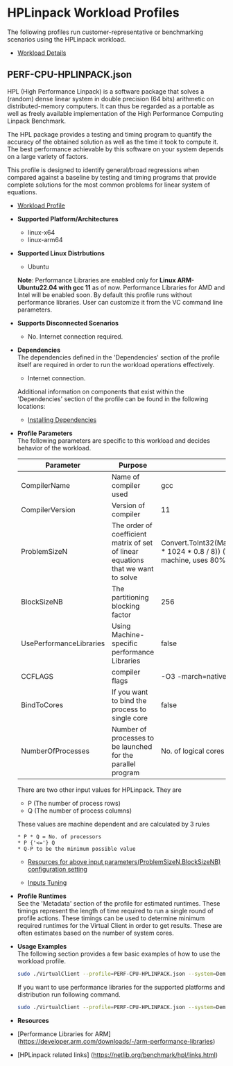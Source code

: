 # HPLinpack Workload Profiles
The following profiles run customer-representative or benchmarking scenarios using the HPLinpack workload.  

* [Workload Details](./hplinpack.md)  

## PERF-CPU-HPLINPACK.json
HPL (High Performance Linpack) is a software package that solves a (random) dense linear system in double precision (64 bits) arithmetic on distributed-memory computers. It can thus be regarded as a portable as well as freely available implementation of the High Performance Computing Linpack Benchmark.

The HPL package provides a testing and timing program to quantify the accuracy of the obtained solution as well as the time it took to compute it. The best performance achievable by this software on your system depends on a large variety of factors.

This profile is designed to identify general/broad regressions when compared against a baseline by testing and timing programs that provide complete solutions for the most common problems for linear system of equations.

* [Workload Profile](https://github.com/microsoft/VirtualClient/blob/main/src/VirtualClient/VirtualClient.Main/profiles/PERF-CPU-HPLINPACK.json) 

* **Supported Platform/Architectures**
  * linux-x64
  * linux-arm64

* **Supported Linux Distrbutions**
    * Ubuntu

  **Note**: Performance Libraries are enabled only for **Linux ARM-Ubuntu22.04 with gcc 11** as of now. Performance Libraries for AMD and Intel will be enabled soon.
  By default this profile runs without performance libraries. User can customize it from the VC command line parameters.

* **Supports Disconnected Scenarios**  
  * No. Internet connection required.

* **Dependencies**  
  The dependencies defined in the 'Dependencies' section of the profile itself are required in order to run the workload operations effectively.
  * Internet connection.

  Additional information on components that exist within the 'Dependencies' section of the profile can be found in the following locations:
  * [Installing Dependencies](https://microsoft.github.io/VirtualClient/docs/category/dependencies/)

* **Profile Parameters**  
  The following parameters are specific to this workload and decides behavior of the workload.

  | Parameter                 | Purpose                                                                         | Default Value |
  |---------------------------|---------------------------------------------------------------------------------|---------------|
  | CompilerName | Name of compiler used | gcc |
  | CompilerVersion | Version of compiler | 11 |
  |   ProblemSizeN      |  The order of coefficient matrix of set of linear equations that we want to solve  | Convert.ToInt32(Math.Sqrt(totalAvailableMemoryKiloBytes * 1024 * 0.8 / 8)) (This value is dependent on memory of machine, uses 80% of available memory) |
  |   BlockSizeNB       |  The partitioning blocking factor  | 256 |
  |   UsePerformanceLibraries | Using Machine-specific performance Libraries | false |
  | CCFLAGS | compiler flags| -O3 -march=native  |
  |  BindToCores | If you want to bind the process to single core | false|
  | NumberOfProcesses | Number of processes to be launched for the parallel program |  No. of logical cores|

  There are two other input values for HPLinpack. They are 
  * P (The number of process rows)
  * Q (The number of process columns)

  These values are machine dependent and are calculated by 3 rules
      
      * P * Q = No. of processors
      * P {'<='} Q 
      * Q-P to be the minimum possible value 

  * [Resources for above input parameters(ProblemSizeN,BlockSizeNB) configuration setting](https://netlib.org/utk/people/JackDongarra/faq-linpack.html#_For_HPL_What_problem%20size%20N%20should)

  * [Inputs Tuning](https://community.arm.com/arm-community-blogs/b/high-performance-computing-blog/posts/profiling-and-tuning-linpack-step-step-guide)


* **Profile Runtimes**  
  See the 'Metadata' section of the profile for estimated runtimes. These timings represent the length of time required to run a single round of profile 
  actions. These timings can be used to determine minimum required runtimes for the Virtual Client in order to get results. These are often estimates based on the
  number of system cores.

* **Usage Examples**  
  The following section provides a few basic examples of how to use the workload profile.

  ``` bash
  sudo ./VirtualClient --profile=PERF-CPU-HPLINPACK.json --system=Demo --timeout=1440 --packageStore="{BlobConnectionString|SAS Uri}"
  ```

  If you want to use performance libraries for the supported platforms and distribution run following command.

  ``` bash
  sudo ./VirtualClient --profile=PERF-CPU-HPLINPACK.json --system=Demo --timeout=1440 --packageStore="{BlobConnectionString|SAS Uri}" --parameters=UsePerformanceLibraries=true

  ```

* **Resources**

* [Performance Libraries for ARM] (https://developer.arm.com/downloads/-/arm-performance-libraries)
* [HPLinpack related links] (https://netlib.org/benchmark/hpl/links.html)
